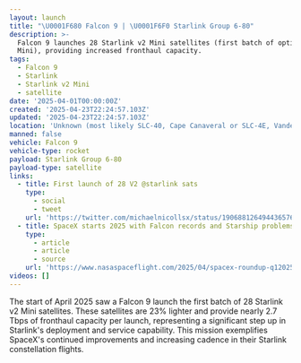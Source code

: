 ```yaml
---
layout: launch
title: "\U0001F680 Falcon 9 | \U0001F6F0 Starlink Group 6-80"
description: >-
  Falcon 9 launches 28 Starlink v2 Mini satellites (first batch of optimized v2
  Mini), providing increased fronthaul capacity.
tags:
  - Falcon 9
  - Starlink
  - Starlink v2 Mini
  - satellite
date: '2025-04-01T00:00:00Z'
created: '2025-04-23T22:24:57.103Z'
updated: '2025-04-23T22:24:57.103Z'
location: 'Unknown (most likely SLC-40, Cape Canaveral or SLC-4E, Vandenberg)'
manned: false
vehicle: Falcon 9
vehicle-type: rocket
payload: Starlink Group 6-80
payload-type: satellite
links:
  - title: First launch of 28 V2 @starlink sats
    type:
      - social
      - tweet
    url: 'https://twitter.com/michaelnicollsx/status/1906881264944365769'
  - title: SpaceX starts 2025 with Falcon records and Starship problems
    type:
      - article
      - article
      - source
    url: 'https://www.nasaspaceflight.com/2025/04/spacex-roundup-q12025/'
videos: []
---
```

The start of April 2025 saw a Falcon 9 launch the first batch of 28 Starlink v2 Mini satellites. These satellites are 23% lighter and provide nearly 2.7 Tbps of fronthaul capacity per launch, representing a significant step up in Starlink's deployment and service capability. This mission exemplifies SpaceX's continued improvements and increasing cadence in their Starlink constellation flights.
